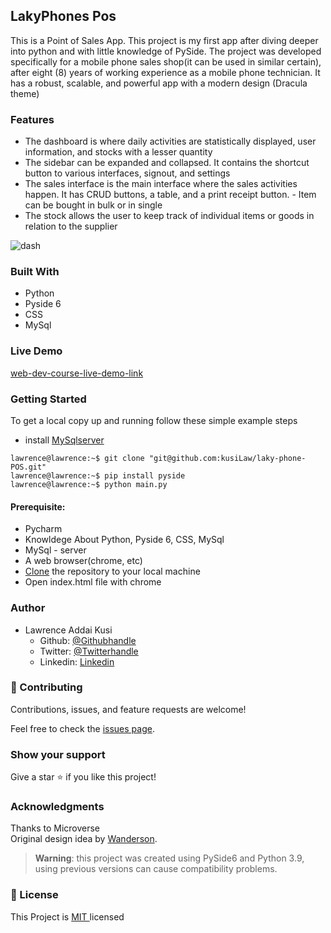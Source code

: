 
## LakyPhones Pos
This is a Point of Sales App. This project is my first app after diving deeper into python and with little knowledge of PySide. The project was developed specifically for a mobile phone sales shop(it can be used in similar certain), after eight (8) years of working experience as a mobile phone technician. It has a robust, scalable, and powerful app with a modern design (Dracula theme)

### Features
- The dashboard is where daily activities are statistically displayed, user information, and stocks with a lesser quantity
- The sidebar can be expanded and collapsed. It contains the shortcut button to various interfaces, signout, and settings 
- The sales interface is the main interface where the sales activities happen. It has CRUD buttons, a table, and a print receipt button. - Item can be bought in bulk or in single
- The stock allows the user to keep track of individual items or goods in relation to the supplier


![dash](https://user-images.githubusercontent.com/52538840/171647443-950f3e8c-9081-4871-b78a-11304f5e6507.jpg)



### Built With
- Python
- Pyside 6
- CSS
- MySql

### Live Demo
[web-dev-course-live-demo-link]( https://kusilaw.github.io/laky_phone_pos/)



### Getting Started 
To get a local copy up and running follow these simple example steps
- install [MySqlserver](https://dev.mysql.com/downloads/installer/)
```console
lawrence@lawrence:~$ git clone "git@github.com:kusiLaw/laky-phone-POS.git"
lawrence@lawrence:~$ pip install pyside
lawrence@lawrence:~$ python main.py
```


#### Prerequisite:  
  - Pycharm  
  - Knowldege About Python, Pyside 6, CSS, MySql
  - MySql - server
  - A web browser(chrome, etc)
  - [Clone](https://docs.github.com/en/desktop/contributing-and-collaborating-using-github-desktop/adding-and-cloning-repositories/cloning-and-forking-repositories-fromhttps://www.behance.net/adagio07-github-desktop ) the repository to your local machine
  - Open index.html file with chrome


### Author
- Lawrence Addai Kusi
  - Github: [@Githubhandle](https://github.com/kusiLaw)
  - Twitter: [@Twitterhandle](https://twitter.com/kusilaw)
  - Linkedin: [Linkedin](https://www.linkedin.com/in/lawrence-kusi-55a662104)


### :handshake: Contributing
Contributions, issues, and feature requests are welcome! 

Feel free to check the [issues page]().

### Show your support
Give a star :star: if you like this project!


### Acknowledgments
Thanks to Microverse \
Original design idea by [Wanderson]([https://www.behance.net/gallery/29845175/CC-Global-Summit-2015](https://www.patreon.com/WandersonIsMyName)).

> **Warning**: this project was created using PySide6 and Python 3.9, using previous versions can cause compatibility problems.

### 📝 License
This Project is <a href ="https://opensource.org/licenses/MIT">MIT </a> licensed
